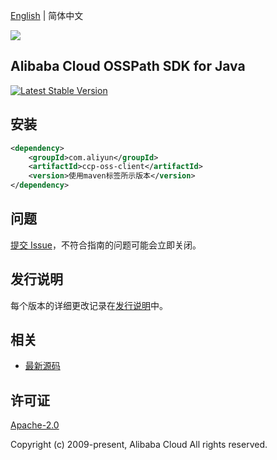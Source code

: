 [English](README.md) | 简体中文

![](https://aliyunsdk-pages.alicdn.com/icons/AlibabaCloud.svg)

## Alibaba Cloud OSSPath SDK for Java
[![Latest Stable Version](https://img.shields.io/maven-central/v/com.aliyun/ccp-oss-client.svg?label=Maven%20Central)](https://search.maven.org/search?q=g:%22com.aliyun%22%20AND%20a:%22ccp-oss-client%22)

## 安装


```xml
<dependency>
    <groupId>com.aliyun</groupId>
    <artifactId>ccp-oss-client</artifactId>
    <version>使用maven标签所示版本</version>
</dependency>
```

## 问题
[提交 Issue](https://github.com/aliyun/aliyun-ccp/issues/new)，不符合指南的问题可能会立即关闭。

## 发行说明
每个版本的详细更改记录在[发行说明](./ChangeLog.txt)中。

## 相关
* [最新源码](https://github.com/aliyun/aliyun-ccp/tree/master/osspath-sdk/java)

## 许可证
[Apache-2.0](http://www.apache.org/licenses/LICENSE-2.0)

Copyright (c) 2009-present, Alibaba Cloud All rights reserved.

